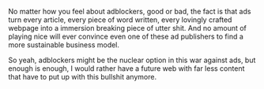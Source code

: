 No matter how you feel about adblockers, good or bad, the fact is that ads turn every article, every piece of word written, every lovingly crafted webpage into a immersion breaking piece of utter shit. And no amount of playing nice will ever convince even one of these ad publishers to find a more sustainable business model.

So yeah, adblockers might be the nuclear option in this war against ads, but enough is enough, I would rather have a future web with far less content that have to put up with this bullshit anymore.
